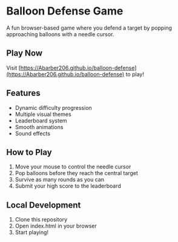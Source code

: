 # Balloon Defense Game

A fun browser-based game where you defend a target by popping approaching balloons with a needle cursor.

## Play Now
Visit [https://Abarber206.github.io/balloon-defense](https://Abarber206.github.io/balloon-defense) to play!

## Features
- Dynamic difficulty progression
- Multiple visual themes
- Leaderboard system
- Smooth animations
- Sound effects

## How to Play
1. Move your mouse to control the needle cursor
2. Pop balloons before they reach the central target
3. Survive as many rounds as you can
4. Submit your high score to the leaderboard

## Local Development
1. Clone this repository
2. Open index.html in your browser
3. Start playing!
